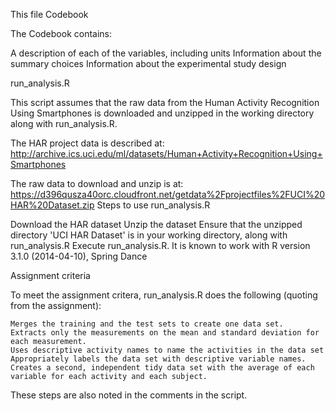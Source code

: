 This file Codebook

The Codebook contains:

A description of each of the variables, including units
Information about the summary choices
Information about the experimental study design

run_analysis.R

This script assumes that the raw data from the Human Activity Recognition Using Smartphones is downloaded and unzipped in the working directory along with run_analysis.R.

The HAR project data is described at: http://archive.ics.uci.edu/ml/datasets/Human+Activity+Recognition+Using+Smartphones

The raw data to download and unzip is at: https://d396qusza40orc.cloudfront.net/getdata%2Fprojectfiles%2FUCI%20HAR%20Dataset.zip Steps to use run_analysis.R

Download the HAR dataset
Unzip the dataset
Ensure that the unzipped directory 'UCI HAR Dataset' is in your working directory, along with run_analysis.R
Execute run_analysis.R. It is known to work with R version 3.1.0 (2014-04-10), Spring Dance

Assignment criteria

To meet the assignment critera, run_analysis.R does the following (quoting from the assignment):

    Merges the training and the test sets to create one data set.
    Extracts only the measurements on the mean and standard deviation for each measurement.
    Uses descriptive activity names to name the activities in the data set
    Appropriately labels the data set with descriptive variable names.
    Creates a second, independent tidy data set with the average of each variable for each activity and each subject.

These steps are also noted in the comments in the script.
